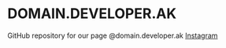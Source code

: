 # DOMAIN.DEVELOPER.AK

GitHub repository for our page @domain.developer.ak
[Instagram](https://www.instagram.com/domain.developer.ak/)
